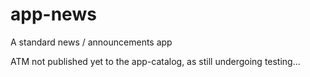 # app-news

A standard news / announcements app

ATM not published yet to the app-catalog, as still undergoing testing...
